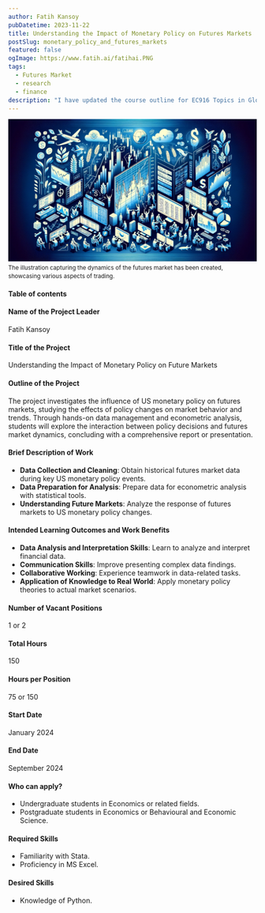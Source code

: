 ```yaml
---
author: Fatih Kansoy
pubDatetime: 2023-11-22
title: Understanding the Impact of Monetary Policy on Futures Markets
postSlug: monetary_policy_and_futures_markets
featured: false
ogImage: https://www.fatih.ai/fatihai.PNG
tags:
  - Futures Market
  - research
  - finance
description: "I have updated the course outline for EC916 Topics in Global Finance. This course is designed for MSc in Economics students at the Department of Economics at the University of Warwick. This course is also available for MSc Finance & Economics students at the Warwick Business School."
---
```


<small>![EC916 Topics in Global Finance](futuresmarket.png)</small>
<small>The illustration capturing the dynamics of the futures market has been created, showcasing various aspects of trading. </small>

#### Table of contents

#### Name of the Project Leader

Fatih Kansoy

#### Title of the Project

Understanding the Impact of Monetary Policy on Future Markets

#### Outline of the Project

The project investigates the influence of US monetary policy on futures markets, studying the effects of policy changes on market behavior and trends. Through hands-on data management and econometric analysis, students will explore the interaction between policy decisions and futures market dynamics, concluding with a comprehensive report or presentation.

#### Brief Description of Work

- **Data Collection and Cleaning**: Obtain historical futures market data during key US monetary policy events.
- **Data Preparation for Analysis**: Prepare data for econometric analysis with statistical tools.
- **Understanding Future Markets**: Analyze the response of futures markets to US monetary policy changes.

#### Intended Learning Outcomes and Work Benefits

- **Data Analysis and Interpretation Skills**: Learn to analyze and interpret financial data.
- **Communication Skills**: Improve presenting complex data findings.
- **Collaborative Working**: Experience teamwork in data-related tasks.
- **Application of Knowledge to Real World**: Apply monetary policy theories to actual market scenarios.

#### Number of Vacant Positions

1 or 2

#### Total Hours

150

#### Hours per Position

75 or 150

#### Start Date

January 2024

#### End Date

September 2024

#### Who can apply?

- Undergraduate students in Economics or related fields.
- Postgraduate students in Economics or Behavioural and Economic Science.

#### Required Skills

- Familiarity with Stata.
- Proficiency in MS Excel.

#### Desired Skills

- Knowledge of Python.

